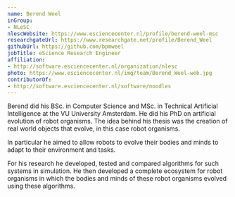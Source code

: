 ```yaml
---
name: Berend Weel
inGroup:
- NLeSC
nlescWebsite: https://www.esciencecenter.nl/profile/berend-weel-msc
researchgateUrl: https://www.researchgate.net/profile/Berend_Weel
githubUrl: https://github.com/bpmweel
jobTitle: eScience Research Engineer
affiliation:
- http://software.esciencecenter.nl/organization/nlesc
photo: https://www.esciencecenter.nl/img/team/Berend_Weel-web.jpg
contributorOf:
- http://software.esciencecenter.nl/software/noodles
---
```

Berend did his BSc. in Computer Science and MSc. in Technical Artificial Intelligence at the VU University Amsterdam. He did his PhD on artificial evolution of robot organisms. The idea behind his thesis was the creation of real world objects that evolve, in this case robot organisms.

In particular he aimed to allow robots to evolve their bodies and minds to adapt to their environment and tasks.

For his research he developed, tested and compared algorithms for such systems in simulation. He then developed a complete ecosystem for robot organisms in which the bodies and minds of these robot organisms evolved using these algorithms.
